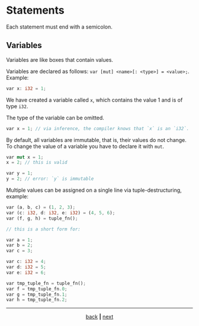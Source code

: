 # Statements

Each statement must end with a semicolon.

## Variables

Variables are like boxes that contain values.

Variables are declared as follows: `var [mut] <name>[: <type>] = <value>;`.
Example:

```rust
var x: i32 = 1;
```

We have created a variable called `x`, which contains the value 1 and is
of type `i32`.

The type of the variable can be omitted.

```rust
var x = 1; // via inference, the compiler knows that `x` is an `i32`.
```

By default, all variables are immutable, that is, their values do not change.
To change the value of a variable you have to declare it with `mut`.

```rust
var mut x = 1;
x = 2; // this is valid

var y = 1;
y = 2; // error: `y` is immutable
```

Multiple values can be assigned on a single line via tuple-destructuring, example:

```rust
var (a, b, c) = (1, 2, 3);
var (c: i32, d: i32, e: i32) = (4, 5, 6);
var (f, g, h) = tuple_fn();

// this is a short form for:

var a = 1;
var b = 2;
var c = 3;

var c: i32 = 4;
var d: i32 = 5;
var e: i32 = 6;

var tmp_tuple_fn = tuple_fn();
var f = tmp_tuple_fn.0;
var g = tmp_tuple_fn.1;
var h = tmp_tuple_fn.2;
```

* * *

<div align="center">

[back](02_fntions.md) **|** [next](03_statements.md)

</div>

